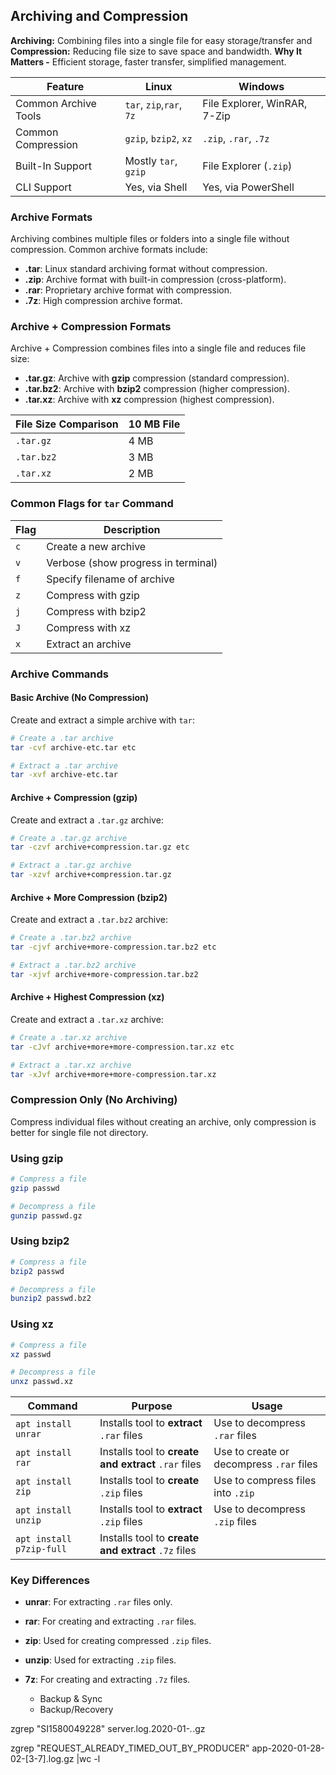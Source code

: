 ## Archiving and Compression
**Archiving:** Combining files into a single file for easy storage/transfer and **Compression:** Reducing file size to save space and bandwidth. **Why It Matters -** Efficient storage, faster transfer, simplified management.


| Feature                 | Linux                     | Windows                     |
|-------------------------|---------------------------|-----------------------------|
| Common Archive Tools    | `tar`, `zip`,`rar`, `7z`  | File Explorer, WinRAR, 7-Zip|
| Common Compression      | `gzip`, `bzip2`, `xz`     | `.zip`, `.rar`, `.7z`       |
| Built-In Support        | Mostly `tar`, `gzip`      | File Explorer (`.zip`)      |
| CLI Support             | Yes, via Shell            | Yes, via PowerShell         |


### Archive Formats
Archiving combines multiple files or folders into a single file without compression. Common archive formats include:
- **.tar**: Linux standard archiving format without compression.
- **.zip**: Archive format with built-in compression (cross-platform).
- **.rar**: Proprietary archive format with compression.
- **.7z**: High compression archive format.

### Archive + Compression Formats
Archive + Compression combines files into a single file and reduces file size:
- **.tar.gz**: Archive with **gzip** compression (standard compression).
- **.tar.bz2**: Archive with **bzip2** compression (higher compression).
- **.tar.xz**: Archive with **xz** compression (highest compression).

| File Size Comparison | 10 MB File |
|----------------------|------------|
| `.tar.gz`            | 4 MB       |
| `.tar.bz2`           | 3 MB       |
| `.tar.xz`            | 2 MB       |

### Common Flags for `tar` Command
| Flag | Description                       |
|------|-----------------------------------|
| `c`  | Create a new archive              |
| `v`  | Verbose (show progress in terminal) |
| `f`  | Specify filename of archive       |
| `z`  | Compress with gzip                |
| `j`  | Compress with bzip2               |
| `J`  | Compress with xz                  |
| `x`  | Extract an archive                |

### Archive Commands

#### Basic Archive (No Compression)
Create and extract a simple archive with `tar`:
```bash
# Create a .tar archive
tar -cvf archive-etc.tar etc

# Extract a .tar archive
tar -xvf archive-etc.tar
```

#### Archive + Compression (gzip)
Create and extract a `.tar.gz` archive:
```bash
# Create a .tar.gz archive
tar -czvf archive+compression.tar.gz etc

# Extract a .tar.gz archive
tar -xzvf archive+compression.tar.gz
```

#### Archive + More Compression (bzip2)
Create and extract a `.tar.bz2` archive:
```bash
# Create a .tar.bz2 archive
tar -cjvf archive+more-compression.tar.bz2 etc

# Extract a .tar.bz2 archive
tar -xjvf archive+more-compression.tar.bz2
```

#### Archive + Highest Compression (xz)
Create and extract a `.tar.xz` archive:
```bash
# Create a .tar.xz archive
tar -cJvf archive+more+more-compression.tar.xz etc

# Extract a .tar.xz archive
tar -xJvf archive+more+more-compression.tar.xz
```

### Compression Only (No Archiving)
Compress individual files without creating an archive, only compression is better for single file not directory. 

### Using gzip
```bash
# Compress a file
gzip passwd

# Decompress a file
gunzip passwd.gz
```

### Using bzip2
```bash
# Compress a file
bzip2 passwd

# Decompress a file
bunzip2 passwd.bz2
```

### Using xz
```bash
# Compress a file
xz passwd

# Decompress a file
unxz passwd.xz
```


| Command                  | Purpose                                                 | Usage                                   | 
|--------------------------|---------------------------------------------------------|-----------------------------------------|
| `apt install unrar`      | Installs tool to **extract** `.rar` files               | Use to decompress `.rar` files          |
| `apt install rar`        | Installs tool to **create and extract** `.rar` files    | Use to create or decompress `.rar` files|
| `apt install zip`        | Installs tool to **create** `.zip` files                | Use to compress files into `.zip`       | 
| `apt install unzip`      | Installs tool to **extract** `.zip` files               | Use to decompress `.zip` files          |
| `apt install p7zip-full` | Installs tool to **create and extract** `.7z` files     |

### Key Differences
- **unrar**: For extracting `.rar` files only.
- **rar**: For creating and extracting `.rar` files.
- **zip**: Used for creating compressed `.zip` files.
- **unzip**: Used for extracting `.zip` files.
- **7z**: For creating and extracting `.7z` files.







  - Backup & Sync
  - Backup/Recovery

zgrep "SI1580049228" server.log.2020-01-*.*.gz

zgrep "REQUEST_ALREADY_TIMED_OUT_BY_PRODUCER" app-2020-01-28-02-[3-7].log.gz |wc -l

